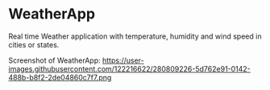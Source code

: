 # WeatherApp
 Real time Weather application with temperature, humidity and wind speed in cities or states.
 
 Screenshot of WeatherApp:
 https://user-images.githubusercontent.com/122216622/280809226-5d762e91-0142-488b-b8f2-2de04860c7f7.png
